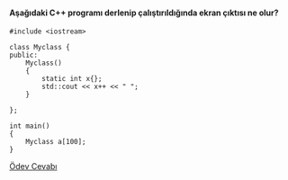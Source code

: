 #### Aşağıdaki C++ programı derlenip çalıştırıldığında ekran çıktısı ne olur?

```
#include <iostream>

class Myclass {
public:
	Myclass()
	{
		static int x{};
		std::cout << x++ << " ";
	}
	
};

int main()
{
	Myclass a[100];
}
```

[Ödev Cevabı](https://www.youtube.com/watch?v=jxpgAaBMmZk)
